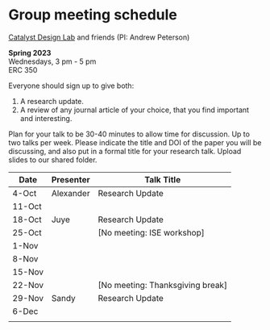# Group meeting schedule #
[Catalyst Design Lab](http://brown.edu/go/catalyst) and friends (PI: Andrew Peterson)

**Spring 2023**  
Wednesdays, 3 pm - 5 pm  
ERC 350

Everyone should sign up to give both:

1. A research update.
2. A review of any journal article of your choice, that you find important and interesting.

Plan for your talk to be 30-40 minutes to allow time for discussion. Up to two talks per week. Please indicate the title and DOI of the paper you will be discussing, and also put in a formal title for your research talk. Upload slides to our shared folder.


| Date   |   Presenter   |   Talk Title                                              |
| ------ | ------------- | --------------------------------------------------------- |
| 4-Oct  | Alexander     | Research Update                                           |
| 11-Oct |               |                                                           |
| 18-Oct | Juye          |  Research Update                                          |
| 25-Oct |               | [No meeting: ISE workshop]                                |
| 1-Nov  |               |                                                           |
| 8-Nov  |               |                                                           |
| 15-Nov |               |                                                           |
| 22-Nov |               | [No meeting: Thanksgiving break]                          |
| 29-Nov | Sandy         |   Research Update                                         |
| 6-Dec  |               |                                                           |
                                                     |